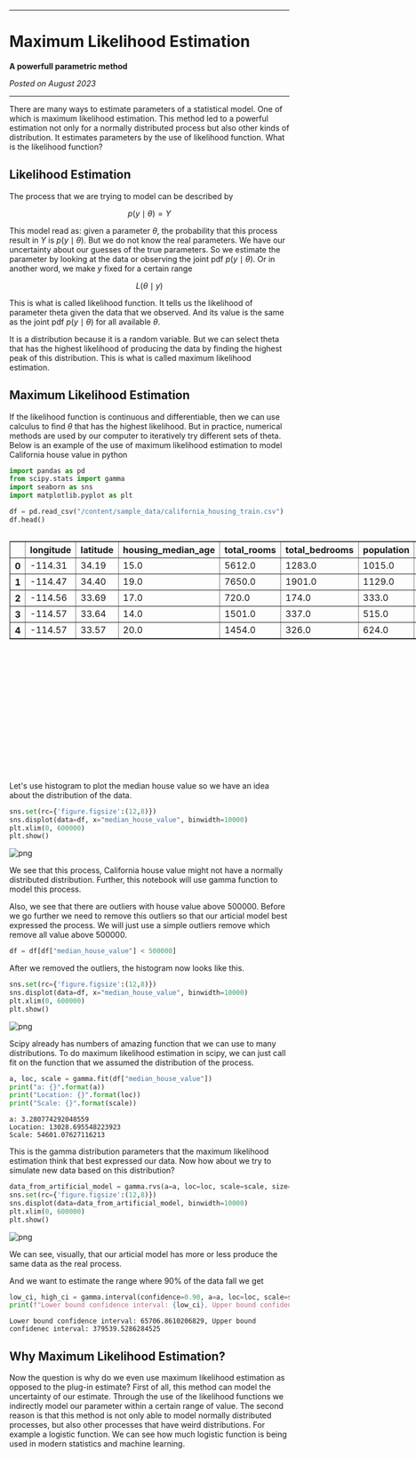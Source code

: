 <script type="text/x-mathjax-config">
    MathJax.Hub.Config({
        tex2jax: {
        skipTags: ['script', 'noscript', 'style', 'textarea', 'pre'],
        inlineMath: [['$','$']]
        }
    });
    </script>
      
<script type="text/javascript" async src="https://cdn.mathjax.org/mathjax/latest/MathJax.js?config=TeX-MML-AM_CHTML"> </script>

***

# Maximum Likelihood Estimation

**A powerfull parametric method**

*Posted on August 2023*

***

There are many ways to estimate parameters of a statistical model. One of which is maximum likelihood estimation. This method led to a powerful estimation not only for a normally distributed process but also other kinds of distribution. It estimates parameters by the use of likelihood function. What is the likelihood function?

## Likelihood Estimation

The process that we are trying to model can be described by

$$p(y\mid\theta{}) = Y$$

This model read as: given a parameter $\theta{}$, the probability that this process result in $Y$ is $p(y\mid\theta{})$. But we do not know the real parameters. We have our uncertainty about our guesses of the true parameters. So we estimate the parameter by looking at the data or observing the joint pdf $p(y\mid\theta{})$. Or in another word, we make $y$ fixed for a certain range

$$L(\theta{}\mid y)$$

This is what is called likelihood function. It tells us the likelihood of parameter theta given the data that we observed. And its value is the same as the joint pdf $p(y\mid\theta{})$ for all available $\theta{}$.

It is a distribution because it is a random variable. But we can select theta that has the highest likelihood of producing the data by finding the highest peak of this distribution. This is what is called maximum likelihood estimation.

## Maximum Likelihood Estimation

If the likelihood function is continuous and differentiable, then we can use calculus to find $\theta{}$ that has the highest likelihood. But in practice, numerical methods are used by our computer to iteratively try different sets of theta. Below is an example of the use of maximum likelihood estimation to model California house value in python


```python
import pandas as pd
from scipy.stats import gamma
import seaborn as sns
import matplotlib.pyplot as plt
```


```python
df = pd.read_csv("/content/sample_data/california_housing_train.csv")
df.head()
```





  <div id="df-d6720a3a-3cda-4777-a5ad-733b366c9955" class="colab-df-container">
    <div>
<style scoped>
    .dataframe tbody tr th:only-of-type {
        vertical-align: middle;
    }

    .dataframe tbody tr th {
        vertical-align: top;
    }

    .dataframe thead th {
        text-align: right;
    }
</style>
<table border="1" class="dataframe">
  <thead>
    <tr style="text-align: right;">
      <th></th>
      <th>longitude</th>
      <th>latitude</th>
      <th>housing_median_age</th>
      <th>total_rooms</th>
      <th>total_bedrooms</th>
      <th>population</th>
      <th>households</th>
      <th>median_income</th>
      <th>median_house_value</th>
    </tr>
  </thead>
  <tbody>
    <tr>
      <th>0</th>
      <td>-114.31</td>
      <td>34.19</td>
      <td>15.0</td>
      <td>5612.0</td>
      <td>1283.0</td>
      <td>1015.0</td>
      <td>472.0</td>
      <td>1.4936</td>
      <td>66900.0</td>
    </tr>
    <tr>
      <th>1</th>
      <td>-114.47</td>
      <td>34.40</td>
      <td>19.0</td>
      <td>7650.0</td>
      <td>1901.0</td>
      <td>1129.0</td>
      <td>463.0</td>
      <td>1.8200</td>
      <td>80100.0</td>
    </tr>
    <tr>
      <th>2</th>
      <td>-114.56</td>
      <td>33.69</td>
      <td>17.0</td>
      <td>720.0</td>
      <td>174.0</td>
      <td>333.0</td>
      <td>117.0</td>
      <td>1.6509</td>
      <td>85700.0</td>
    </tr>
    <tr>
      <th>3</th>
      <td>-114.57</td>
      <td>33.64</td>
      <td>14.0</td>
      <td>1501.0</td>
      <td>337.0</td>
      <td>515.0</td>
      <td>226.0</td>
      <td>3.1917</td>
      <td>73400.0</td>
    </tr>
    <tr>
      <th>4</th>
      <td>-114.57</td>
      <td>33.57</td>
      <td>20.0</td>
      <td>1454.0</td>
      <td>326.0</td>
      <td>624.0</td>
      <td>262.0</td>
      <td>1.9250</td>
      <td>65500.0</td>
    </tr>
  </tbody>
</table>
</div>
    <div class="colab-df-buttons">

  <div class="colab-df-container">
    <button class="colab-df-convert" onclick="convertToInteractive('df-d6720a3a-3cda-4777-a5ad-733b366c9955')"
            title="Convert this dataframe to an interactive table."
            style="display:none;">

  <svg xmlns="http://www.w3.org/2000/svg" height="24px" viewBox="0 -960 960 960">
    <path d="M120-120v-720h720v720H120Zm60-500h600v-160H180v160Zm220 220h160v-160H400v160Zm0 220h160v-160H400v160ZM180-400h160v-160H180v160Zm440 0h160v-160H620v160ZM180-180h160v-160H180v160Zm440 0h160v-160H620v160Z"/>
  </svg>
    </button>

  <style>
    .colab-df-container {
      display:flex;
      gap: 12px;
    }

    .colab-df-convert {
      background-color: #E8F0FE;
      border: none;
      border-radius: 50%;
      cursor: pointer;
      display: none;
      fill: #1967D2;
      height: 32px;
      padding: 0 0 0 0;
      width: 32px;
    }

    .colab-df-convert:hover {
      background-color: #E2EBFA;
      box-shadow: 0px 1px 2px rgba(60, 64, 67, 0.3), 0px 1px 3px 1px rgba(60, 64, 67, 0.15);
      fill: #174EA6;
    }

    .colab-df-buttons div {
      margin-bottom: 4px;
    }

    [theme=dark] .colab-df-convert {
      background-color: #3B4455;
      fill: #D2E3FC;
    }

    [theme=dark] .colab-df-convert:hover {
      background-color: #434B5C;
      box-shadow: 0px 1px 3px 1px rgba(0, 0, 0, 0.15);
      filter: drop-shadow(0px 1px 2px rgba(0, 0, 0, 0.3));
      fill: #FFFFFF;
    }
  </style>

    <script>
      const buttonEl =
        document.querySelector('#df-d6720a3a-3cda-4777-a5ad-733b366c9955 button.colab-df-convert');
      buttonEl.style.display =
        google.colab.kernel.accessAllowed ? 'block' : 'none';

      async function convertToInteractive(key) {
        const element = document.querySelector('#df-d6720a3a-3cda-4777-a5ad-733b366c9955');
        const dataTable =
          await google.colab.kernel.invokeFunction('convertToInteractive',
                                                    [key], {});
        if (!dataTable) return;

        const docLinkHtml = 'Like what you see? Visit the ' +
          '<a target="_blank" href=https://colab.research.google.com/notebooks/data_table.ipynb>data table notebook</a>'
          + ' to learn more about interactive tables.';
        element.innerHTML = '';
        dataTable['output_type'] = 'display_data';
        await google.colab.output.renderOutput(dataTable, element);
        const docLink = document.createElement('div');
        docLink.innerHTML = docLinkHtml;
        element.appendChild(docLink);
      }
    </script>
  </div>


<div id="df-484fca9d-c916-49b8-82ad-77b3718272c3">
  <button class="colab-df-quickchart" onclick="quickchart('df-484fca9d-c916-49b8-82ad-77b3718272c3')"
            title="Suggest charts."
            style="display:none;">

<svg xmlns="http://www.w3.org/2000/svg" height="24px"viewBox="0 0 24 24"
     width="24px">
    <g>
        <path d="M19 3H5c-1.1 0-2 .9-2 2v14c0 1.1.9 2 2 2h14c1.1 0 2-.9 2-2V5c0-1.1-.9-2-2-2zM9 17H7v-7h2v7zm4 0h-2V7h2v10zm4 0h-2v-4h2v4z"/>
    </g>
</svg>
  </button>

<style>
  .colab-df-quickchart {
      --bg-color: #E8F0FE;
      --fill-color: #1967D2;
      --hover-bg-color: #E2EBFA;
      --hover-fill-color: #174EA6;
      --disabled-fill-color: #AAA;
      --disabled-bg-color: #DDD;
  }

  [theme=dark] .colab-df-quickchart {
      --bg-color: #3B4455;
      --fill-color: #D2E3FC;
      --hover-bg-color: #434B5C;
      --hover-fill-color: #FFFFFF;
      --disabled-bg-color: #3B4455;
      --disabled-fill-color: #666;
  }

  .colab-df-quickchart {
    background-color: var(--bg-color);
    border: none;
    border-radius: 50%;
    cursor: pointer;
    display: none;
    fill: var(--fill-color);
    height: 32px;
    padding: 0;
    width: 32px;
  }

  .colab-df-quickchart:hover {
    background-color: var(--hover-bg-color);
    box-shadow: 0 1px 2px rgba(60, 64, 67, 0.3), 0 1px 3px 1px rgba(60, 64, 67, 0.15);
    fill: var(--button-hover-fill-color);
  }

  .colab-df-quickchart-complete:disabled,
  .colab-df-quickchart-complete:disabled:hover {
    background-color: var(--disabled-bg-color);
    fill: var(--disabled-fill-color);
    box-shadow: none;
  }

  .colab-df-spinner {
    border: 2px solid var(--fill-color);
    border-color: transparent;
    border-bottom-color: var(--fill-color);
    animation:
      spin 1s steps(1) infinite;
  }

  @keyframes spin {
    0% {
      border-color: transparent;
      border-bottom-color: var(--fill-color);
      border-left-color: var(--fill-color);
    }
    20% {
      border-color: transparent;
      border-left-color: var(--fill-color);
      border-top-color: var(--fill-color);
    }
    30% {
      border-color: transparent;
      border-left-color: var(--fill-color);
      border-top-color: var(--fill-color);
      border-right-color: var(--fill-color);
    }
    40% {
      border-color: transparent;
      border-right-color: var(--fill-color);
      border-top-color: var(--fill-color);
    }
    60% {
      border-color: transparent;
      border-right-color: var(--fill-color);
    }
    80% {
      border-color: transparent;
      border-right-color: var(--fill-color);
      border-bottom-color: var(--fill-color);
    }
    90% {
      border-color: transparent;
      border-bottom-color: var(--fill-color);
    }
  }
</style>

  <script>
    async function quickchart(key) {
      const quickchartButtonEl =
        document.querySelector('#' + key + ' button');
      quickchartButtonEl.disabled = true;  // To prevent multiple clicks.
      quickchartButtonEl.classList.add('colab-df-spinner');
      try {
        const charts = await google.colab.kernel.invokeFunction(
            'suggestCharts', [key], {});
      } catch (error) {
        console.error('Error during call to suggestCharts:', error);
      }
      quickchartButtonEl.classList.remove('colab-df-spinner');
      quickchartButtonEl.classList.add('colab-df-quickchart-complete');
    }
    (() => {
      let quickchartButtonEl =
        document.querySelector('#df-484fca9d-c916-49b8-82ad-77b3718272c3 button');
      quickchartButtonEl.style.display =
        google.colab.kernel.accessAllowed ? 'block' : 'none';
    })();
  </script>
</div>
    </div>
  </div>




Let's use histogram to plot the median house value so we have an idea about the distribution of the data.


```python
sns.set(rc={'figure.figsize':(12,8)})
sns.displot(data=df, x="median_house_value", binwidth=10000)
plt.xlim(0, 600000)
plt.show()
```


    
![png](output_14_0.png)
    


We see that this process, California house value might not have a normally distributed distribution. Further, this notebook will use gamma function to model this process.

Also, we see that there are outliers with house value above 500000. Before we go further we need to remove this outliers so that our articial model best expressed the process. We will just use a simple outliers remove which remove all value above 500000.


```python
df = df[df["median_house_value"] < 500000]
```

After we removed the outliers, the histogram now looks like this.


```python
sns.set(rc={'figure.figsize':(12,8)})
sns.displot(data=df, x="median_house_value", binwidth=10000)
plt.xlim(0, 600000)
plt.show()
```


    
![png](output_19_0.png)
    


Scipy already has numbers of amazing function that we can use to many distributions. To do maximum likelihood estimation in scipy, we can just call fit on the function that we assumed the distribution of the process.


```python
a, loc, scale = gamma.fit(df["median_house_value"])
print("a: {}".format(a))
print("Location: {}".format(loc))
print("Scale: {}".format(scale))
```

    a: 3.280774292048559
    Location: 13028.695548223923
    Scale: 54601.07627116213
    

This is the gamma distribution parameters that the maximum likelihood estimation think that best expressed our data. Now how about we try to simulate new data based on this distribution?


```python
data_from_artificial_model = gamma.rvs(a=a, loc=loc, scale=scale, size=1000, random_state=123)
sns.set(rc={'figure.figsize':(12,8)})
sns.displot(data=data_from_artificial_model, binwidth=10000)
plt.xlim(0, 600000)
plt.show()
```


    
![png](output_23_0.png)
    


We can see, visually, that our articial model has more or less produce the same data as the real process.

And we want to estimate the range where 90% of the data fall we get


```python
low_ci, high_ci = gamma.interval(confidence=0.90, a=a, loc=loc, scale=scale)
print(f"Lower bound confidence interval: {low_ci}, Upper bound confidenec interval: {high_ci}")
```

    Lower bound confidence interval: 65706.8610206829, Upper bound confidenec interval: 379539.5286284525
    

## Why Maximum Likelihood Estimation?

Now the question is why do we even use maximum likelihood estimation as opposed to the plug-in estimate? First of all, this method can model the uncertainty of our estimate. Through the use of the likelihood functions we indirectly model our parameter within a certain range of value. The second reason is that this method is not only able to model normally distributed processes, but also other processes that have weird distributions. For example a logistic function. We can see how much logistic function is being used in modern statistics and machine learning.
